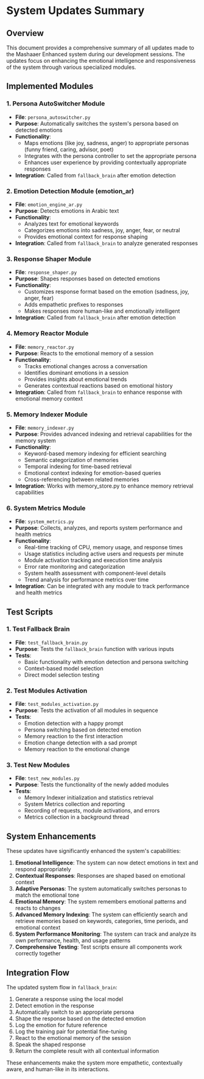 # System Updates Summary

## Overview
This document provides a comprehensive summary of all updates made to the Mashaaer Enhanced system during our development sessions. The updates focus on enhancing the emotional intelligence and responsiveness of the system through various specialized modules.

## Implemented Modules

### 1. Persona AutoSwitcher Module
- **File**: `persona_autoswitcher.py`
- **Purpose**: Automatically switches the system's persona based on detected emotions
- **Functionality**:
  - Maps emotions (like joy, sadness, anger) to appropriate personas (funny friend, caring, advisor, poet)
  - Integrates with the persona controller to set the appropriate persona
  - Enhances user experience by providing contextually appropriate responses
- **Integration**: Called from `fallback_brain` after emotion detection

### 2. Emotion Detection Module (emotion_ar)
- **File**: `emotion_engine_ar.py`
- **Purpose**: Detects emotions in Arabic text
- **Functionality**:
  - Analyzes text for emotional keywords
  - Categorizes emotions into sadness, joy, anger, fear, or neutral
  - Provides emotional context for response shaping
- **Integration**: Called from `fallback_brain` to analyze generated responses

### 3. Response Shaper Module
- **File**: `response_shaper.py`
- **Purpose**: Shapes responses based on detected emotions
- **Functionality**:
  - Customizes response format based on the emotion (sadness, joy, anger, fear)
  - Adds empathetic prefixes to responses
  - Makes responses more human-like and emotionally intelligent
- **Integration**: Called from `fallback_brain` after emotion detection

### 4. Memory Reactor Module
- **File**: `memory_reactor.py`
- **Purpose**: Reacts to the emotional memory of a session
- **Functionality**:
  - Tracks emotional changes across a conversation
  - Identifies dominant emotions in a session
  - Provides insights about emotional trends
  - Generates contextual reactions based on emotional history
- **Integration**: Called from `fallback_brain` to enhance response with emotional memory context

### 5. Memory Indexer Module
- **File**: `memory_indexer.py`
- **Purpose**: Provides advanced indexing and retrieval capabilities for the memory system
- **Functionality**:
  - Keyword-based memory indexing for efficient searching
  - Semantic categorization of memories
  - Temporal indexing for time-based retrieval
  - Emotional context indexing for emotion-based queries
  - Cross-referencing between related memories
- **Integration**: Works with memory_store.py to enhance memory retrieval capabilities

### 6. System Metrics Module
- **File**: `system_metrics.py`
- **Purpose**: Collects, analyzes, and reports system performance and health metrics
- **Functionality**:
  - Real-time tracking of CPU, memory usage, and response times
  - Usage statistics including active users and requests per minute
  - Module activation tracking and execution time analysis
  - Error rate monitoring and categorization
  - System health assessment with component-level details
  - Trend analysis for performance metrics over time
- **Integration**: Can be integrated with any module to track performance and health metrics

## Test Scripts

### 1. Test Fallback Brain
- **File**: `test_fallback_brain.py`
- **Purpose**: Tests the `fallback_brain` function with various inputs
- **Tests**:
  - Basic functionality with emotion detection and persona switching
  - Context-based model selection
  - Direct model selection testing

### 2. Test Modules Activation
- **File**: `test_modules_activation.py`
- **Purpose**: Tests the activation of all modules in sequence
- **Tests**:
  - Emotion detection with a happy prompt
  - Persona switching based on detected emotion
  - Memory reaction to the first interaction
  - Emotion change detection with a sad prompt
  - Memory reaction to the emotional change

### 3. Test New Modules
- **File**: `test_new_modules.py`
- **Purpose**: Tests the functionality of the newly added modules
- **Tests**:
  - Memory Indexer initialization and statistics retrieval
  - System Metrics collection and reporting
  - Recording of requests, module activations, and errors
  - Metrics collection in a background thread

## System Enhancements

These updates have significantly enhanced the system's capabilities:

1. **Emotional Intelligence**: The system can now detect emotions in text and respond appropriately
2. **Contextual Responses**: Responses are shaped based on emotional context
3. **Adaptive Personas**: The system automatically switches personas to match the emotional tone
4. **Emotional Memory**: The system remembers emotional patterns and reacts to changes
5. **Advanced Memory Indexing**: The system can efficiently search and retrieve memories based on keywords, categories, time periods, and emotional context
6. **System Performance Monitoring**: The system can track and analyze its own performance, health, and usage patterns
7. **Comprehensive Testing**: Test scripts ensure all components work correctly together

## Integration Flow

The updated system flow in `fallback_brain`:
1. Generate a response using the local model
2. Detect emotion in the response
3. Automatically switch to an appropriate persona
4. Shape the response based on the detected emotion
5. Log the emotion for future reference
6. Log the training pair for potential fine-tuning
7. React to the emotional memory of the session
8. Speak the shaped response
9. Return the complete result with all contextual information

These enhancements make the system more empathetic, contextually aware, and human-like in its interactions.
